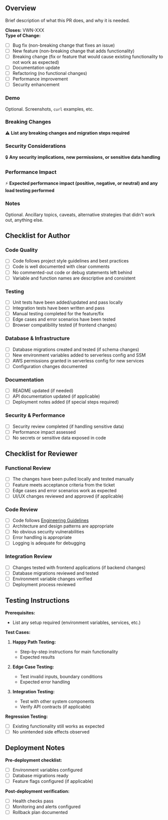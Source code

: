 ## Overview

Brief description of what this PR does, and why it is needed.

**Closes:** VWN-XXX  
**Type of Change:** 
- [ ] Bug fix (non-breaking change that fixes an issue)
- [ ] New feature (non-breaking change that adds functionality)  
- [ ] Breaking change (fix or feature that would cause existing functionality to not work as expected)
- [ ] Documentation update
- [ ] Refactoring (no functional changes)
- [ ] Performance improvement
- [ ] Security enhancement

### Demo

Optional. Screenshots, `curl` examples, etc.

### Breaking Changes

⚠️ **List any breaking changes and migration steps required**

### Security Considerations

🔒 **Any security implications, new permissions, or sensitive data handling**

### Performance Impact

⚡ **Expected performance impact (positive, negative, or neutral) and any load testing performed**

### Notes

Optional. Ancillary topics, caveats, alternative strategies that didn't work out, anything else.

## Checklist for Author

### Code Quality
- [ ] Code follows project style guidelines and best practices
- [ ] Code is well documented with clear comments
- [ ] No commented-out code or debug statements left behind
- [ ] Variable and function names are descriptive and consistent

### Testing
- [ ] Unit tests have been added/updated and pass locally
- [ ] Integration tests have been written and pass
- [ ] Manual testing completed for the feature/fix
- [ ] Edge cases and error scenarios have been tested
- [ ] Browser compatibility tested (if frontend changes)

### Database & Infrastructure  
- [ ] Database migrations created and tested (if schema changes)
- [ ] New environment variables added to serverless config and SSM
- [ ] AWS permissions granted in serverless config for new services
- [ ] Configuration changes documented

### Documentation
- [ ] README updated (if needed)
- [ ] API documentation updated (if applicable)
- [ ] Deployment notes added (if special steps required)

### Security & Performance
- [ ] Security review completed (if handling sensitive data)
- [ ] Performance impact assessed
- [ ] No secrets or sensitive data exposed in code

## Checklist for Reviewer

### Functional Review
- [ ] The changes have been pulled locally and tested manually
- [ ] Feature meets acceptance criteria from the ticket
- [ ] Edge cases and error scenarios work as expected
- [ ] UI/UX changes reviewed and approved (if applicable)

### Code Review
- [ ] Code follows [Engineering Guidelines](https://www.notion.so/liftai/Engineering-Guidelines-6bb02659f17a49b5bdc5c3ed9ec69fec)
- [ ] Architecture and design patterns are appropriate
- [ ] No obvious security vulnerabilities
- [ ] Error handling is appropriate
- [ ] Logging is adequate for debugging

### Integration Review  
- [ ] Changes tested with frontend applications (if backend changes)
- [ ] Database migrations reviewed and tested
- [ ] Environment variable changes verified
- [ ] Deployment process reviewed

## Testing Instructions

**Prerequisites:**
- List any setup required (environment variables, services, etc.)

**Test Cases:**
1. **Happy Path Testing:**
   - Step-by-step instructions for main functionality
   - Expected results

2. **Edge Case Testing:**
   - Test invalid inputs, boundary conditions
   - Expected error handling

3. **Integration Testing:**
   - Test with other system components
   - Verify API contracts (if applicable)

**Regression Testing:**
- [ ] Existing functionality still works as expected
- [ ] No unintended side effects observed

## Deployment Notes

**Pre-deployment checklist:**
- [ ] Environment variables configured
- [ ] Database migrations ready
- [ ] Feature flags configured (if applicable)

**Post-deployment verification:**
- [ ] Health checks pass
- [ ] Monitoring and alerts configured
- [ ] Rollback plan documented
